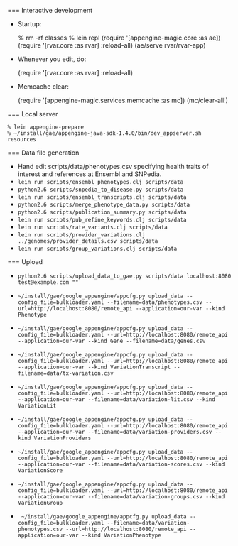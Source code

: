 === Interactive development

* Startup:

    % rm -rf classes
    % lein repl
    (require '[appengine-magic.core :as ae])
    (require '[rvar.core :as rvar] :reload-all)
    (ae/serve rvar/rvar-app)

* Whenever you edit, do:

    (require '[rvar.core :as rvar] :reload-all)

* Memcache clear:

    (require '[appengine-magic.services.memcache :as mc])
    (mc/clear-all!)

=== Local server

    % lein appengine-prepare
    % ~/install/gae/appengine-java-sdk-1.4.0/bin/dev_appserver.sh resources

=== Data file generation

* Hand edit scripts/data/phenotypes.csv specifying health traits of interest and
  references at Ensembl and SNPedia.
* `lein run scripts/ensembl_phenotypes.clj scripts/data`
* `python2.6 scripts/snpedia_to_disease.py scripts/data`
* `lein run scripts/ensembl_transcripts.clj scripts/data`
* `python2.6 scripts/merge_phenotype_data.py scripts/data`
* `python2.6 scripts/publication_summary.py scripts/data`
* `lein run scripts/pub_refine_keywords.clj scripts/data`
* `lein run scripts/rate_variants.clj scripts/data`
* `lein run scripts/provider_variations.clj ../genomes/provider_details.csv scripts/data`
* `lein run scripts/group_variations.clj scripts/data`

=== Upload

* `python2.6 scripts/upload_data_to_gae.py scripts/data localhost:8080 test@example.com ""`

* `~/install/gae/google_appengine/appcfg.py upload_data --config_file=bulkloader.yaml --filename=data/phenotypes.csv --url=http://localhost:8080/remote_api --application=our-var --kind Phenotype`
* `~/install/gae/google_appengine/appcfg.py upload_data --config_file=bulkloader.yaml --url=http://localhost:8080/remote_api --application=our-var --kind Gene --filename=data/genes.csv`
* `~/install/gae/google_appengine/appcfg.py upload_data --config_file=bulkloader.yaml --url=http://localhost:8080/remote_api --application=our-var --kind VariationTranscript --filename=data/tx-variation.csv`
* `~/install/gae/google_appengine/appcfg.py upload_data --config_file=bulkloader.yaml --url=http://localhost:8080/remote_api --application=our-var --filename=data/variation-lit.csv --kind VariationLit`
* `~/install/gae/google_appengine/appcfg.py upload_data --config_file=bulkloader.yaml --url=http://localhost:8080/remote_api --application=our-var --filename=data/variation-providers.csv --kind VariationProviders`
* `~/install/gae/google_appengine/appcfg.py upload_data --config_file=bulkloader.yaml --url=http://localhost:8080/remote_api --application=our-var --filename=data/variation-scores.csv --kind VariationScore`
* `~/install/gae/google_appengine/appcfg.py upload_data --config_file=bulkloader.yaml --url=http://localhost:8080/remote_api --application=our-var --filename=data/variation-groups.csv --kind VariationGroup`



* ` ~/install/gae/google_appengine/appcfg.py upload_data --config_file=bulkloader.yaml --filename=data/variation-phenotypes.csv --url=http://localhost:8080/remote_api --application=our-var --kind VariationPhenotype`
